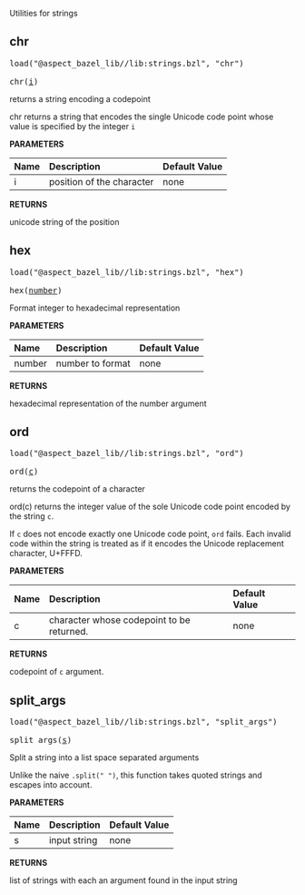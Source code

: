 <!-- Generated with Stardoc: http://skydoc.bazel.build -->

Utilities for strings

<a id="chr"></a>

## chr

<pre>
load("@aspect_bazel_lib//lib:strings.bzl", "chr")

chr(<a href="#chr-i">i</a>)
</pre>

returns a string encoding a codepoint

chr returns a string that encodes the single Unicode code
point whose value is specified by the integer `i`


**PARAMETERS**


| Name  | Description | Default Value |
| :------------- | :------------- | :------------- |
| <a id="chr-i"></a>i |  position of the character   |  none |

**RETURNS**

unicode string of the position


<a id="hex"></a>

## hex

<pre>
load("@aspect_bazel_lib//lib:strings.bzl", "hex")

hex(<a href="#hex-number">number</a>)
</pre>

Format integer to hexadecimal representation

**PARAMETERS**


| Name  | Description | Default Value |
| :------------- | :------------- | :------------- |
| <a id="hex-number"></a>number |  number to format   |  none |

**RETURNS**

hexadecimal representation of the number argument


<a id="ord"></a>

## ord

<pre>
load("@aspect_bazel_lib//lib:strings.bzl", "ord")

ord(<a href="#ord-c">c</a>)
</pre>

returns the codepoint of a character

ord(c) returns the integer value of the sole Unicode code point
encoded by the string `c`.

If `c` does not encode exactly one Unicode code point, `ord` fails.
Each invalid code within the string is treated as if it encodes the
Unicode replacement character, U+FFFD.


**PARAMETERS**


| Name  | Description | Default Value |
| :------------- | :------------- | :------------- |
| <a id="ord-c"></a>c |  character whose codepoint to be returned.   |  none |

**RETURNS**

codepoint of `c` argument.


<a id="split_args"></a>

## split_args

<pre>
load("@aspect_bazel_lib//lib:strings.bzl", "split_args")

split_args(<a href="#split_args-s">s</a>)
</pre>

Split a string into a list space separated arguments

Unlike the naive `.split(" ")`, this function takes quoted strings
and escapes into account.


**PARAMETERS**


| Name  | Description | Default Value |
| :------------- | :------------- | :------------- |
| <a id="split_args-s"></a>s |  input string   |  none |

**RETURNS**

list of strings with each an argument found in the input string


